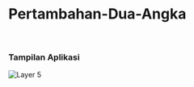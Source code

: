 # Pertambahan-Dua-Angka
</br>

### Tampilan Aplikasi
![Layer 5](https://user-images.githubusercontent.com/90718856/202606774-a2b957ee-588e-4e7d-9412-2e67b4591a80.png)

